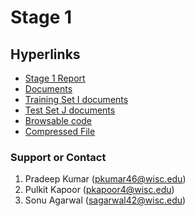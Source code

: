 #   Stage 1

##  Hyperlinks
* [Stage 1 Report](https://github.com/pulkitkapoor98/CS839-DataScience/tree/master/Stage1/report_stage1.pdf)
* [Documents](https://github.com/pulkitkapoor98/CS839-DataScience/tree/master/Stage1/docs)
* [Training Set I documents](https://github.com/pulkitkapoor98/CS839-DataScience/tree/master/Stage1/Set-I-Docs)
* [Test Set J documents](https://github.com/pulkitkapoor98/CS839-DataScience/tree/master/Stage1/Set-J-Docs)
* [Browsable code](https://github.com/pulkitkapoor98/CS839-DataScience/tree/master/Stage1/src)
* [Compressed File](https://github.com/pulkitkapoor98/CS839-DataScience/tree/master/Stage1/stage1_compressed.zip)


### Support or Contact


1. Pradeep Kumar (pkumar46@wisc.edu)
2. Pulkit Kapoor (pkapoor4@wisc.edu)
3. Sonu Agarwal (sagarwal42@wisc.edu)
